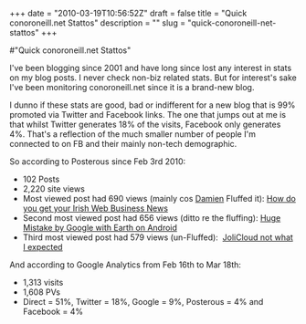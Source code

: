 +++
date = "2010-03-19T10:56:52Z"
draft = false
title = "Quick conoroneill.net Stattos"
description = ""
slug = "quick-conoroneill-net-stattos"
+++

#"Quick conoroneill.net Stattos"


 <p>I've been blogging since 2001 and have long since lost any interest in stats on my blog posts. I never check non-biz related stats. But for interest's sake I've been monitoring conoroneill.net since it is a brand-new blog.</p>
<p>I dunno if these stats are good, bad or indifferent for a new blog that is 99% promoted via Twitter and Facebook links. The one that jumps out at me is that whilst Twitter generates 18% of the visits, Facebook only generates 4%. That's a reflection of the much smaller number of people I'm connected to on FB and their mainly non-tech demographic.</p>
<p>So according to Posterous since Feb 3rd 2010:</p>
<ul>
<li>102 Posts</li>
<li>2,220 site views</li>
<li>Most viewed post had 690 views (mainly cos <a href="http://mulley.net/">Damien</a> Fluffed it): <a href="http://conoroneill.net/how-do-you-get-your-irish-web-business-news">How do you get your Irish Web Business News</a></li>
<li>Second most viewed post had 656 views (ditto re the fluffing): <a href="http://conoroneill.net/huge-mistake-by-google-with-earth-on-android">Huge Mistake by Google with Earth on Android</a></li>
<li>Third most viewed post had 579 views (un-Fluffed): &nbsp;<a href="http://conoroneill.net/jolicloud-not-what-i-expected">JoliCloud not what I expected</a></li>
</ul>
<p>And according to Google Analytics from Feb 16th to Mar 18th:</p>
<ul>
<li>1,313 visits</li>
<li>1,608 PVs</li>
<li>Direct = 51%, Twitter = 18%, Google = 9%, Posterous = 4% and Facebook = 4%</li>
</ul>
<p>&nbsp;</p>
 